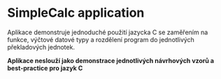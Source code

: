 # SimpleCalc application

Aplikace demonstruje jednoduché použití jazycka C se zaměřením na funkce, výčtové datové typy a rozdělení program do 
jednotlivých překladových jednotek.

**Aplikace neslouží jako demonstrace jednotlivých návrhových vzorů a best-practice pro jazyk C**